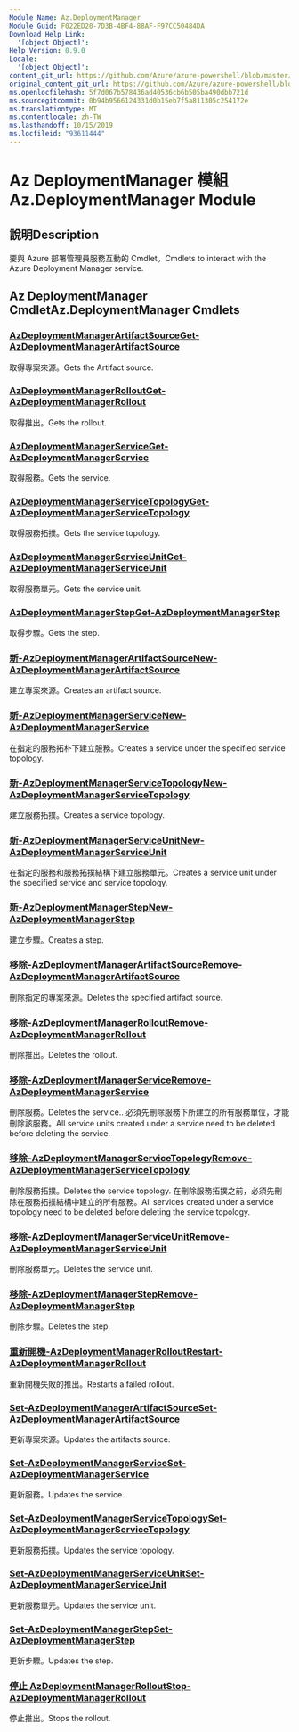```yaml
---
Module Name: Az.DeploymentManager
Module Guid: F022ED20-7D3B-4BF4-88AF-F97CC50484DA
Download Help Link:
  '[object Object]': 
Help Version: 0.9.0
Locale:
  '[object Object]': 
content_git_url: https://github.com/Azure/azure-powershell/blob/master/src/DeploymentManager/DeploymentManager/help/Az.DeploymentManager.md
original_content_git_url: https://github.com/Azure/azure-powershell/blob/master/src/DeploymentManager/DeploymentManager/help/Az.DeploymentManager.md
ms.openlocfilehash: 5f7d067b578436ad40536cb6b505ba490dbb721d
ms.sourcegitcommit: 0b94b9566124331d0b15eb7f5a811305c254172e
ms.translationtype: MT
ms.contentlocale: zh-TW
ms.lasthandoff: 10/15/2019
ms.locfileid: "93611444"
---
```

# <span data-ttu-id="58214-101">Az DeploymentManager 模組</span><span class="sxs-lookup"><span data-stu-id="58214-101">Az.DeploymentManager Module</span></span>
## <span data-ttu-id="58214-102">說明</span><span class="sxs-lookup"><span data-stu-id="58214-102">Description</span></span>
<span data-ttu-id="58214-103">要與 Azure 部署管理員服務互動的 Cmdlet。</span><span class="sxs-lookup"><span data-stu-id="58214-103">Cmdlets to interact with the Azure Deployment Manager service.</span></span>

## <span data-ttu-id="58214-104">Az DeploymentManager Cmdlet</span><span class="sxs-lookup"><span data-stu-id="58214-104">Az.DeploymentManager Cmdlets</span></span>
### [<span data-ttu-id="58214-105">AzDeploymentManagerArtifactSource</span><span class="sxs-lookup"><span data-stu-id="58214-105">Get-AzDeploymentManagerArtifactSource</span></span>](Get-AzDeploymentManagerArtifactSource.md)
<span data-ttu-id="58214-106">取得專案來源。</span><span class="sxs-lookup"><span data-stu-id="58214-106">Gets the Artifact source.</span></span>

### [<span data-ttu-id="58214-107">AzDeploymentManagerRollout</span><span class="sxs-lookup"><span data-stu-id="58214-107">Get-AzDeploymentManagerRollout</span></span>](Get-AzDeploymentManagerRollout.md)
<span data-ttu-id="58214-108">取得推出。</span><span class="sxs-lookup"><span data-stu-id="58214-108">Gets the rollout.</span></span>

### [<span data-ttu-id="58214-109">AzDeploymentManagerService</span><span class="sxs-lookup"><span data-stu-id="58214-109">Get-AzDeploymentManagerService</span></span>](Get-AzDeploymentManagerService.md)
<span data-ttu-id="58214-110">取得服務。</span><span class="sxs-lookup"><span data-stu-id="58214-110">Gets the service.</span></span>

### [<span data-ttu-id="58214-111">AzDeploymentManagerServiceTopology</span><span class="sxs-lookup"><span data-stu-id="58214-111">Get-AzDeploymentManagerServiceTopology</span></span>](Get-AzDeploymentManagerServiceTopology.md)
<span data-ttu-id="58214-112">取得服務拓撲。</span><span class="sxs-lookup"><span data-stu-id="58214-112">Gets the service topology.</span></span>

### [<span data-ttu-id="58214-113">AzDeploymentManagerServiceUnit</span><span class="sxs-lookup"><span data-stu-id="58214-113">Get-AzDeploymentManagerServiceUnit</span></span>](Get-AzDeploymentManagerServiceUnit.md)
<span data-ttu-id="58214-114">取得服務單元。</span><span class="sxs-lookup"><span data-stu-id="58214-114">Gets the service unit.</span></span>

### [<span data-ttu-id="58214-115">AzDeploymentManagerStep</span><span class="sxs-lookup"><span data-stu-id="58214-115">Get-AzDeploymentManagerStep</span></span>](Get-AzDeploymentManagerStep.md)
<span data-ttu-id="58214-116">取得步驟。</span><span class="sxs-lookup"><span data-stu-id="58214-116">Gets the step.</span></span>

### [<span data-ttu-id="58214-117">新-AzDeploymentManagerArtifactSource</span><span class="sxs-lookup"><span data-stu-id="58214-117">New-AzDeploymentManagerArtifactSource</span></span>](New-AzDeploymentManagerArtifactSource.md)
<span data-ttu-id="58214-118">建立專案來源。</span><span class="sxs-lookup"><span data-stu-id="58214-118">Creates an artifact source.</span></span>

### [<span data-ttu-id="58214-119">新-AzDeploymentManagerService</span><span class="sxs-lookup"><span data-stu-id="58214-119">New-AzDeploymentManagerService</span></span>](New-AzDeploymentManagerService.md)
<span data-ttu-id="58214-120">在指定的服務拓朴下建立服務。</span><span class="sxs-lookup"><span data-stu-id="58214-120">Creates a service under the specified service topology.</span></span>

### [<span data-ttu-id="58214-121">新-AzDeploymentManagerServiceTopology</span><span class="sxs-lookup"><span data-stu-id="58214-121">New-AzDeploymentManagerServiceTopology</span></span>](New-AzDeploymentManagerServiceTopology.md)
<span data-ttu-id="58214-122">建立服務拓撲。</span><span class="sxs-lookup"><span data-stu-id="58214-122">Creates a service topology.</span></span>

### [<span data-ttu-id="58214-123">新-AzDeploymentManagerServiceUnit</span><span class="sxs-lookup"><span data-stu-id="58214-123">New-AzDeploymentManagerServiceUnit</span></span>](New-AzDeploymentManagerServiceUnit.md)
<span data-ttu-id="58214-124">在指定的服務和服務拓撲結構下建立服務單元。</span><span class="sxs-lookup"><span data-stu-id="58214-124">Creates a service unit under the specified service and service topology.</span></span>

### [<span data-ttu-id="58214-125">新-AzDeploymentManagerStep</span><span class="sxs-lookup"><span data-stu-id="58214-125">New-AzDeploymentManagerStep</span></span>](New-AzDeploymentManagerStep.md)
<span data-ttu-id="58214-126">建立步驟。</span><span class="sxs-lookup"><span data-stu-id="58214-126">Creates a step.</span></span>

### [<span data-ttu-id="58214-127">移除-AzDeploymentManagerArtifactSource</span><span class="sxs-lookup"><span data-stu-id="58214-127">Remove-AzDeploymentManagerArtifactSource</span></span>](Remove-AzDeploymentManagerArtifactSource.md)
<span data-ttu-id="58214-128">刪除指定的專案來源。</span><span class="sxs-lookup"><span data-stu-id="58214-128">Deletes the specified artifact source.</span></span>

### [<span data-ttu-id="58214-129">移除-AzDeploymentManagerRollout</span><span class="sxs-lookup"><span data-stu-id="58214-129">Remove-AzDeploymentManagerRollout</span></span>](Remove-AzDeploymentManagerRollout.md)
<span data-ttu-id="58214-130">刪除推出。</span><span class="sxs-lookup"><span data-stu-id="58214-130">Deletes the rollout.</span></span>

### [<span data-ttu-id="58214-131">移除-AzDeploymentManagerService</span><span class="sxs-lookup"><span data-stu-id="58214-131">Remove-AzDeploymentManagerService</span></span>](Remove-AzDeploymentManagerService.md)
<span data-ttu-id="58214-132">刪除服務。</span><span class="sxs-lookup"><span data-stu-id="58214-132">Deletes the service..</span></span> <span data-ttu-id="58214-133">必須先刪除服務下所建立的所有服務單位，才能刪除該服務。</span><span class="sxs-lookup"><span data-stu-id="58214-133">All service units created under a service need to be deleted before deleting the service.</span></span>

### [<span data-ttu-id="58214-134">移除-AzDeploymentManagerServiceTopology</span><span class="sxs-lookup"><span data-stu-id="58214-134">Remove-AzDeploymentManagerServiceTopology</span></span>](Remove-AzDeploymentManagerServiceTopology.md)
<span data-ttu-id="58214-135">刪除服務拓撲。</span><span class="sxs-lookup"><span data-stu-id="58214-135">Deletes the service topology.</span></span> <span data-ttu-id="58214-136">在刪除服務拓撲之前，必須先刪除在服務拓撲結構中建立的所有服務。</span><span class="sxs-lookup"><span data-stu-id="58214-136">All services created under a service topology need to be deleted before deleting the service topology.</span></span>

### [<span data-ttu-id="58214-137">移除-AzDeploymentManagerServiceUnit</span><span class="sxs-lookup"><span data-stu-id="58214-137">Remove-AzDeploymentManagerServiceUnit</span></span>](Remove-AzDeploymentManagerServiceUnit.md)
<span data-ttu-id="58214-138">刪除服務單元。</span><span class="sxs-lookup"><span data-stu-id="58214-138">Deletes the service unit.</span></span>

### [<span data-ttu-id="58214-139">移除-AzDeploymentManagerStep</span><span class="sxs-lookup"><span data-stu-id="58214-139">Remove-AzDeploymentManagerStep</span></span>](Remove-AzDeploymentManagerStep.md)
<span data-ttu-id="58214-140">刪除步驟。</span><span class="sxs-lookup"><span data-stu-id="58214-140">Deletes the step.</span></span>

### [<span data-ttu-id="58214-141">重新開機-AzDeploymentManagerRollout</span><span class="sxs-lookup"><span data-stu-id="58214-141">Restart-AzDeploymentManagerRollout</span></span>](Restart-AzDeploymentManagerRollout.md)
<span data-ttu-id="58214-142">重新開機失敗的推出。</span><span class="sxs-lookup"><span data-stu-id="58214-142">Restarts a failed rollout.</span></span>

### [<span data-ttu-id="58214-143">Set-AzDeploymentManagerArtifactSource</span><span class="sxs-lookup"><span data-stu-id="58214-143">Set-AzDeploymentManagerArtifactSource</span></span>](Set-AzDeploymentManagerArtifactSource.md)
<span data-ttu-id="58214-144">更新專案來源。</span><span class="sxs-lookup"><span data-stu-id="58214-144">Updates the artifacts source.</span></span>

### [<span data-ttu-id="58214-145">Set-AzDeploymentManagerService</span><span class="sxs-lookup"><span data-stu-id="58214-145">Set-AzDeploymentManagerService</span></span>](Set-AzDeploymentManagerService.md)
<span data-ttu-id="58214-146">更新服務。</span><span class="sxs-lookup"><span data-stu-id="58214-146">Updates the service.</span></span>

### [<span data-ttu-id="58214-147">Set-AzDeploymentManagerServiceTopology</span><span class="sxs-lookup"><span data-stu-id="58214-147">Set-AzDeploymentManagerServiceTopology</span></span>](Set-AzDeploymentManagerServiceTopology.md)
<span data-ttu-id="58214-148">更新服務拓撲。</span><span class="sxs-lookup"><span data-stu-id="58214-148">Updates the service topology.</span></span>

### [<span data-ttu-id="58214-149">Set-AzDeploymentManagerServiceUnit</span><span class="sxs-lookup"><span data-stu-id="58214-149">Set-AzDeploymentManagerServiceUnit</span></span>](Set-AzDeploymentManagerServiceUnit.md)
<span data-ttu-id="58214-150">更新服務單元。</span><span class="sxs-lookup"><span data-stu-id="58214-150">Updates the service unit.</span></span>

### [<span data-ttu-id="58214-151">Set-AzDeploymentManagerStep</span><span class="sxs-lookup"><span data-stu-id="58214-151">Set-AzDeploymentManagerStep</span></span>](Set-AzDeploymentManagerStep.md)
<span data-ttu-id="58214-152">更新步驟。</span><span class="sxs-lookup"><span data-stu-id="58214-152">Updates the step.</span></span>

### [<span data-ttu-id="58214-153">停止 AzDeploymentManagerRollout</span><span class="sxs-lookup"><span data-stu-id="58214-153">Stop-AzDeploymentManagerRollout</span></span>](Stop-AzDeploymentManagerRollout.md)
<span data-ttu-id="58214-154">停止推出。</span><span class="sxs-lookup"><span data-stu-id="58214-154">Stops the rollout.</span></span>

